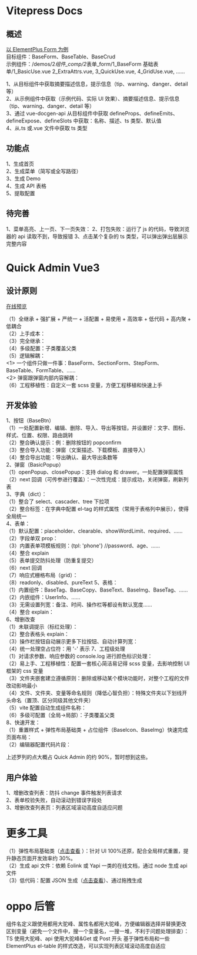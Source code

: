 # Vitepress Docs

## 概述

[以 ElementPlus Form 为例](https://element-plus.org/zh-CN/component/form.html)  
目标组件：BaseForm、BaseTable、BaseCrud  
示例组件：/demos/2*组件\_comp/2*表单\_form/1_BaseForm 基础表单/1_BasicUse.vue 2_ExtraAttrs.vue, 3_QuickUse.vue, 4_GridUse.vue, ……

1、从目标组件中获取摘要描述信息，提示信息（tip、warning、danger、detail 等）  
2、从示例组件中获取（示例代码、实际 UI 效果）、摘要描述信息、提示信息（tip、warning、danger、detail 等）  
3、通过 vue-docgen-api 从目标组件中获取 defineProps、defineEmits、defineExpose、defineSlots 中获取：名称、描述、ts 类型、默认值  
4、从.ts 或.vue 文件中获取 ts 类型

## 功能点

1、生成首页  
2、生成菜单（简写或全写路径）  
3、生成 Demo  
4、生成 API 表格  
5、提取配置

## 待完善

1、菜单高亮、上一页、下一页失效：
2、打包失败：运行了 js 的代码，导致浏览器的 api 读取不到，导致报错
3、点击某个复杂的 ts 类型，可以弹出弹出层展示完整内容

# Quick Admin Vue3

## 设计原则

[在线预览](https://1583187609.github.io/quick_admin/vue3/preview/#/test/3)

（1）全继承 + 强扩展 + 严统一 + 活配置 + 易使用 + 高效率 + 低代码 + 高内聚 + 低耦合  
（2）上手成本：  
（3）完全继承：  
（4）多级配置：子类覆盖父类  
（5）逻辑解耦：  
<1> 一个组件只做一件事：BaseForm、SectionForm、StepForm、BaseTable、FormTable、……  
<2> 弹窗跟弹窗内部内容解耦：  
（6）工程移植性：自定义一套 scss 变量，方便工程移植和快速上手

## 开发体验

1、按钮（BaseBtn）  
（1）一处配置新增、编辑、删除、导入、导出等按钮，并设置好：文字、图标、样式、位置、权限、路由跳转  
（2）整合确认提示：例：删除按钮的 popconfirm  
（3）整合导入功能：弹窗（文案描述、下载模板、直接导入）  
（4）整合导出功能：导出确认、最大导出条数等  
2、弹窗（BasicPopup）  
（1）openPopup、closePopup：支持 dialog 和 drawer。一处配置弹窗属性  
（2）next 回调（可传参进行覆盖）：一次性完成：提示成功，关闭弹窗，刷新列表  
3、字典（dict）：  
（1）整合了 select、cascader、tree 下拉项  
（2）整合标签：在字典中配置 el-tag 的样式属性（常用于表格列中展示），使得全局统一  
4、表单：  
（1）默认配置：placeholder、clearable、showWordLimit、required、……  
（2）字段单双 prop：  
（3）内置表单项模板规则：{tpl: 'phone'} //password、age、……  
（4）整合 explain  
（5）表单提交防抖处理（防重复提交）  
（6）next 回调  
（7）响应式栅格布局（grid）：  
（8）readonly、disabled、pureText
5、表格：  
（1）内置组件：BaseTag、BaseCopy、BaseText、BaseImg、BaseTag、……  
（2）内嵌组件：UserInfo、……  
（3）无需设置列宽：备注、时间、操作栏等都设有默认宽度……  
（4）整合 explain：  
6、增删改查  
（1）未联调提示（标红处理）：  
（2）整合表格头 explain：  
（3）操作栏按钮自动展示更多下拉按钮、自动计算列宽：  
（4）统一处理空占位符：用 '-' 表示
7、工程级处理  
（1）对请求参数、响应参数的 console.log 进行颜色标识处理：  
（2）易上手、工程移植性：配置一套核心简洁易记得 scss 变量，去影响控制 UI 框架的 css 变量  
（3）文件夹嵌套建立遵循原则：删除或移动某个模块功能时，对整个工程的文件改动影响最小  
（4）文件、文件夹、变量等命名规则（降低心智负担）：特殊文件夹以下划线开头命名（置顶、区分同级其他文件夹）  
（5）vite 配置自动生成组件名称：  
（6）多级可配置（全局->局部）：子类覆盖父类  
8、快速开发：  
（1）重置样式 + 弹性布局基础类 + 占位组件（BaseIcon、BaseImg）快速完成页面布局：  
（2）编辑器配置代码片段：

上述罗列的点大概占 Quick Admin 的约 90%，暂时想到这些。

## 用户体验

1、增删改查列表：防抖 change 事件触发列表请求  
2、表单校验失败，自动滚动到错误字段处  
3、增删改查列表页：列表区域滚动高度自适应问题

# 更多工具

（1）弹性布局基础类（[点击查看](https://1583187609.github.io/produce/flex-layout/) ）：针对 UI 100%还原，配合全局样式重置，提升静态页面开发效率约 30%。  
（2）生成 api 文件：依赖 Eolink 或 Yapi 一类的在线文档，通过 node 生成 api 文件  
（3）低代码：配置 JSON 生成（[点击查看](https://1583187609.github.io/quick_admin/vue3/preview/#/test/9)）、通过拖拽生成

# oppo 后管

组件名定义跟使用都用大驼峰、属性名都用大驼峰，方便编辑器选择并替换更改
区别变量（避免一个文件中，搜一个变量名，一搜一堆，不利于问题处理排查）：TS 使用大驼峰、api 使用大驼峰&Get 或 Post 开头
基于弹性布局和一些 ElementPlus el-table 的样式改造，可以实现列表区域滚动高度自适应
